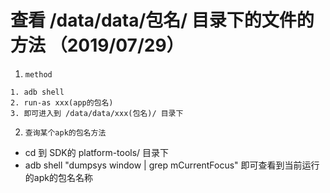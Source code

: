 # 查看 /data/data/包名/ 目录下的文件的方法 （2019/07/29）

1. `method`
```
1. adb shell
2. run-as xxx(app的包名)
3. 即可进入到 /data/data/xxx(包名)/ 目录下
```
2. `查询某个apk的包名方法`
* cd 到 SDK的 platform-tools/ 目录下
* adb shell "dumpsys window | grep mCurrentFocus" 即可查看到当前运行的apk的包名名称

